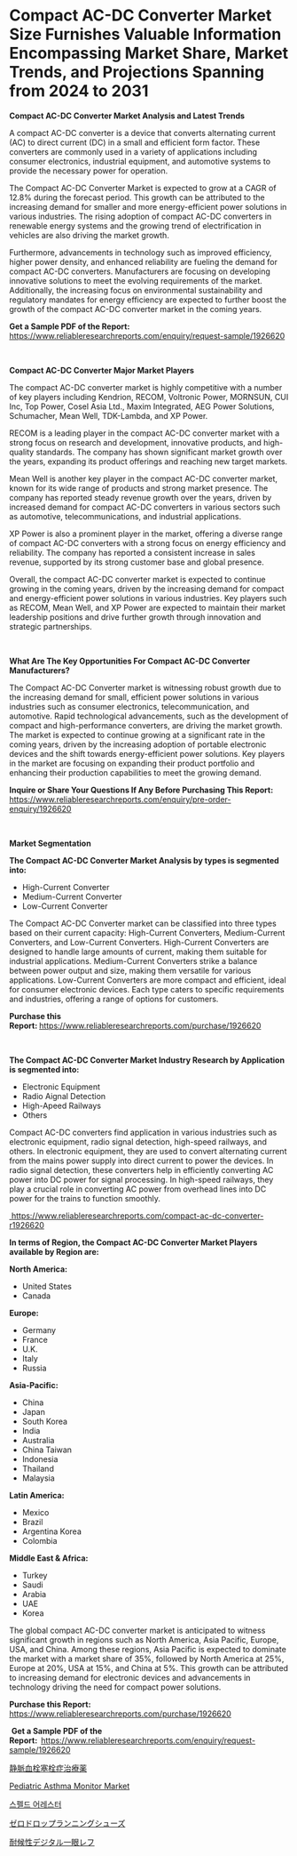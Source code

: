 <p><h1>Compact AC-DC Converter Market Size Furnishes Valuable Information Encompassing Market Share, Market Trends, and Projections Spanning from 2024 to 2031</h1></p><p><strong>Compact AC-DC Converter Market Analysis and Latest Trends</strong></p>
<p><p>A compact AC-DC converter is a device that converts alternating current (AC) to direct current (DC) in a small and efficient form factor. These converters are commonly used in a variety of applications including consumer electronics, industrial equipment, and automotive systems to provide the necessary power for operation.</p><p>The Compact AC-DC Converter Market is expected to grow at a CAGR of 12.8% during the forecast period. This growth can be attributed to the increasing demand for smaller and more energy-efficient power solutions in various industries. The rising adoption of compact AC-DC converters in renewable energy systems and the growing trend of electrification in vehicles are also driving the market growth.</p><p>Furthermore, advancements in technology such as improved efficiency, higher power density, and enhanced reliability are fueling the demand for compact AC-DC converters. Manufacturers are focusing on developing innovative solutions to meet the evolving requirements of the market. Additionally, the increasing focus on environmental sustainability and regulatory mandates for energy efficiency are expected to further boost the growth of the compact AC-DC converter market in the coming years.</p></p>
<p><strong>Get a Sample PDF of the Report:&nbsp;</strong> <a href="https://www.reliableresearchreports.com/enquiry/request-sample/1926620">https://www.reliableresearchreports.com/enquiry/request-sample/1926620</a></p>
<p>&nbsp;</p>
<p><strong>Compact AC-DC Converter Major Market Players</strong></p>
<p><p>The compact AC-DC converter market is highly competitive with a number of key players including Kendrion, RECOM, Voltronic Power, MORNSUN, CUI Inc, Top Power, Cosel Asia Ltd., Maxim Integrated, AEG Power Solutions, Schumacher, Mean Well, TDK-Lambda, and XP Power.</p><p>RECOM is a leading player in the compact AC-DC converter market with a strong focus on research and development, innovative products, and high-quality standards. The company has shown significant market growth over the years, expanding its product offerings and reaching new target markets.</p><p>Mean Well is another key player in the compact AC-DC converter market, known for its wide range of products and strong market presence. The company has reported steady revenue growth over the years, driven by increased demand for compact AC-DC converters in various sectors such as automotive, telecommunications, and industrial applications.</p><p>XP Power is also a prominent player in the market, offering a diverse range of compact AC-DC converters with a strong focus on energy efficiency and reliability. The company has reported a consistent increase in sales revenue, supported by its strong customer base and global presence.</p><p>Overall, the compact AC-DC converter market is expected to continue growing in the coming years, driven by the increasing demand for compact and energy-efficient power solutions in various industries. Key players such as RECOM, Mean Well, and XP Power are expected to maintain their market leadership positions and drive further growth through innovation and strategic partnerships.</p></p>
<p>&nbsp;</p>
<p><strong>What Are The Key Opportunities For Compact AC-DC Converter Manufacturers?</strong></p>
<p><p>The Compact AC-DC Converter market is witnessing robust growth due to the increasing demand for small, efficient power solutions in various industries such as consumer electronics, telecommunication, and automotive. Rapid technological advancements, such as the development of compact and high-performance converters, are driving the market growth. The market is expected to continue growing at a significant rate in the coming years, driven by the increasing adoption of portable electronic devices and the shift towards energy-efficient power solutions. Key players in the market are focusing on expanding their product portfolio and enhancing their production capabilities to meet the growing demand.</p></p>
<p><strong>Inquire or Share Your Questions If Any Before Purchasing This Report:</strong> <a href="https://www.reliableresearchreports.com/enquiry/pre-order-enquiry/1926620">https://www.reliableresearchreports.com/enquiry/pre-order-enquiry/1926620</a></p>
<p>&nbsp;</p>
<p><strong>Market Segmentation</strong></p>
<p><strong>The Compact AC-DC Converter Market Analysis by types is segmented into:</strong></p>
<p><ul><li>High-Current Converter</li><li>Medium-Current Converter</li><li>Low-Current Converter</li></ul></p>
<p><p>The Compact AC-DC Converter market can be classified into three types based on their current capacity: High-Current Converters, Medium-Current Converters, and Low-Current Converters. High-Current Converters are designed to handle large amounts of current, making them suitable for industrial applications. Medium-Current Converters strike a balance between power output and size, making them versatile for various applications. Low-Current Converters are more compact and efficient, ideal for consumer electronic devices. Each type caters to specific requirements and industries, offering a range of options for customers.</p></p>
<p><strong>Purchase this Report:&nbsp;</strong><a href="https://www.reliableresearchreports.com/purchase/1926620">https://www.reliableresearchreports.com/purchase/1926620</a></p>
<p>&nbsp;</p>
<p><strong>The Compact AC-DC Converter Market Industry Research by Application is segmented into:</strong></p>
<p><ul><li>Electronic Equipment</li><li>Radio Aignal Detection</li><li>High-Apeed Railways</li><li>Others</li></ul></p>
<p><p>Compact AC-DC converters find application in various industries such as electronic equipment, radio signal detection, high-speed railways, and others. In electronic equipment, they are used to convert alternating current from the mains power supply into direct current to power the devices. In radio signal detection, these converters help in efficiently converting AC power into DC power for signal processing. In high-speed railways, they play a crucial role in converting AC power from overhead lines into DC power for the trains to function smoothly.</p></p>
<p><a href="https://www.reliableresearchreports.com/compact-ac-dc-converter-r1926620">&nbsp;https://www.reliableresearchreports.com/compact-ac-dc-converter-r1926620</a></p>
<p><strong>In terms of Region, the Compact AC-DC Converter Market Players available by Region are:</strong></p>
<p>
    <p> <strong> North America: </strong>
        <ul>
            <li>United States</li>
            <li>Canada</li>
        </ul>
        </p> 
    <p> <strong> Europe: </strong>
        <ul>
            <li>Germany</li>
            <li>France</li>
            <li>U.K.</li>
            <li>Italy</li>
            <li>Russia</li>
        </ul>
        </p> 
    <p> <strong> Asia-Pacific: </strong>
        <ul>
            <li>China</li>
            <li>Japan</li>
            <li>South Korea</li>
            <li>India</li>
            <li>Australia</li>
            <li>China Taiwan</li>
            <li>Indonesia</li>
            <li>Thailand</li>
            <li>Malaysia</li>
        </ul>
        </p> 
    <p> <strong> Latin America: </strong>
        <ul>
            <li>Mexico</li>
            <li>Brazil</li>
            <li>Argentina Korea</li>
            <li>Colombia</li>
        </ul>
        </p> 
    <p> <strong> Middle East & Africa: </strong>
        <ul>
            <li>Turkey</li>
            <li>Saudi</li>
            <li>Arabia</li>
            <li>UAE</li>
            <li>Korea</li>
        </ul>
    </p>
    </p>
<p><p>The global compact AC-DC converter market is anticipated to witness significant growth in regions such as North America, Asia Pacific, Europe, USA, and China. Among these regions, Asia Pacific is expected to dominate the market with a market share of 35%, followed by North America at 25%, Europe at 20%, USA at 15%, and China at 5%. This growth can be attributed to increasing demand for electronic devices and advancements in technology driving the need for compact power solutions.</p></p>
<p><strong>Purchase this Report: </strong><a href="https://www.reliableresearchreports.com/purchase/1926620">https://www.reliableresearchreports.com/purchase/1926620</a></p>
<p>&nbsp;<strong>Get a Sample PDF of the Report:&nbsp;&nbsp;</strong><a href="https://www.reliableresearchreports.com/enquiry/request-sample/1926620">https://www.reliableresearchreports.com/enquiry/request-sample/1926620</a></p>
<p><strong></strong></p>
<p><p><a href="https://medium.com/@grarrity46851/%E4%B8%96%E7%95%8C%E7%9A%84%E3%81%AA%E9%9D%99%E8%84%88%E8%A1%80%E6%A0%93%E5%A1%9E%E6%A0%93%E7%97%87%E6%B2%BB%E7%99%82%E8%96%AC%E5%B8%82%E5%A0%B4%E8%A6%8F%E6%A8%A1%E3%81%AF-%E6%A5%AD%E7%95%8C%E3%81%AE%E4%BA%88%E6%B8%AC%E3%81%AB%E3%82%88%E3%82%8C%E3%81%B0-2024%E5%B9%B4%E3%81%8B%E3%82%892031%E5%B9%B4%E3%81%BE%E3%81%A7-%E3%81%AE%E5%B9%B4%E9%96%93%E6%88%90%E9%95%B7%E7%8E%87%E3%82%92%E7%B5%8C%E9%A8%93%E3%81%99%E3%82%8B%E3%81%A8%E4%BA%88%E6%83%B3%E3%81%95%E3%82%8C%E3%81%A6%E3%81%84%E3%81%BE%E3%81%99-a345586bcd61">静脈血栓塞栓症治療薬</a></p><p><a href="https://github.com/riwar777/Market-Research-Report-List-1/blob/main/pediatric-asthma-monitor-market.md">Pediatric Asthma Monitor Market</a></p><p><a href="https://medium.com/@eloisadavis47/2024%EB%85%84%EB%B6%80%ED%84%B0-2031%EB%85%84%EA%B9%8C%EC%A7%80%EC%9D%98-%EC%8B%9C%EC%9E%A5-%EC%97%AD%ED%95%99-%EB%B0%8F-%EC%84%B1%EC%9E%A5-%EC%B4%89%EC%A7%84-%EC%9A%94%EC%9D%B8%EC%9D%84-%EB%B6%84%EC%84%9D%ED%95%98%EA%B3%A0-%EC%98%88%EC%B8%A1%ED%95%A9%EB%8B%88%EB%8B%A4-a04edb00af35">스펠드 어레스터</a></p><p><a href="https://github.com/decker5351/Market-Research-Report-List-1/blob/main/6221140116362.md">ゼロドロップランニングシューズ</a></p><p><a href="https://github.com/KaydenJohns1964/Market-Research-Report-List-2/blob/main/7595343116361.md">耐候性デジタル一眼レフ</a></p></p>